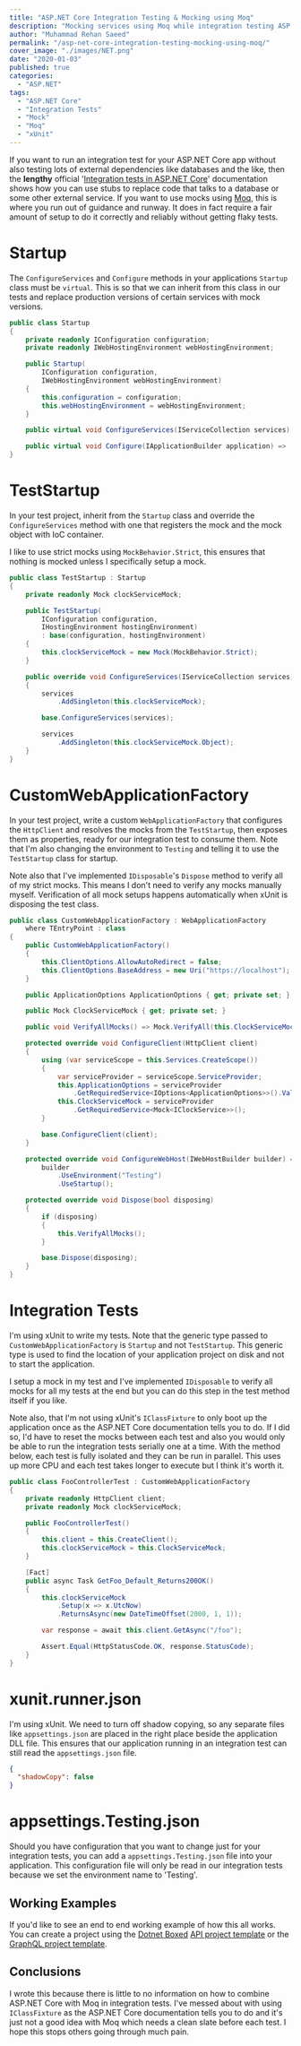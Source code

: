 ```yaml
---
title: "ASP.NET Core Integration Testing & Mocking using Moq"
description: "Mocking services using Moq while integration testing ASP.NET Core applications in memory."
author: "Muhammad Rehan Saeed"
permalink: "/asp-net-core-integration-testing-mocking-using-moq/"
cover_image: "./images/NET.png"
date: "2020-01-03"
published: true
categories:
  - "ASP.NET"
tags:
  - "ASP.NET Core"
  - "Integration Tests"
  - "Mock"
  - "Moq"
  - "xUnit"
---
```


If you want to run an integration test for your ASP.NET Core app without also testing lots of external dependencies like databases and the like, then the **lengthy** official '[Integration tests in ASP.NET Core](https://docs.microsoft.com/en-us/aspnet/core/test/integration-tests?view=aspnetcore-2.2)' documentation shows how you can use stubs to replace code that talks to a database or some other external service. If you want to use mocks using [Moq](https://github.com/moq/moq4), this is where you run out of guidance and runway. It does in fact require a fair amount of setup to do it correctly and reliably without getting flaky tests.

# Startup

The `ConfigureServices` and `Configure` methods in your applications `Startup` class must be `virtual`. This is so that we can inherit from this class in our tests and replace production versions of certain services with mock versions.

```cs
public class Startup
{
    private readonly IConfiguration configuration;
    private readonly IWebHostingEnvironment webHostingEnvironment;

    public Startup(
        IConfiguration configuration,
        IWebHostingEnvironment webHostingEnvironment)
    {
        this.configuration = configuration;
        this.webHostingEnvironment = webHostingEnvironment;
    }

    public virtual void ConfigureServices(IServiceCollection services) => ...

    public virtual void Configure(IApplicationBuilder application) => ...
}
```

# TestStartup

In your test project, inherit from the `Startup` class and override the `ConfigureServices` method with one that registers the mock and the mock object with IoC container.

I like to use strict mocks using `MockBehavior.Strict`, this ensures that nothing is mocked unless I specifically setup a mock.

```cs
public class TestStartup : Startup
{
    private readonly Mock clockServiceMock;

    public TestStartup(
        IConfiguration configuration,
        IHostingEnvironment hostingEnvironment)
        : base(configuration, hostingEnvironment)
    {
        this.clockServiceMock = new Mock(MockBehavior.Strict);
    }

    public override void ConfigureServices(IServiceCollection services)
    {
        services
            .AddSingleton(this.clockServiceMock);

        base.ConfigureServices(services);

        services
            .AddSingleton(this.clockServiceMock.Object);
    }
}
```

# CustomWebApplicationFactory

In your test project, write a custom `WebApplicationFactory` that configures the `HttpClient` and resolves the mocks from the `TestStartup`, then exposes them as properties, ready for our integration test to consume them. Note that I'm also changing the environment to `Testing` and telling it to use the `TestStartup` class for startup.

Note also that I've implemented `IDisposable`'s `Dispose` method to verify all of my strict mocks. This means I don't need to verify any mocks manually myself. Verification of all mock setups happens automatically when xUnit is disposing the test class.

```cs
public class CustomWebApplicationFactory : WebApplicationFactory
    where TEntryPoint : class
{
    public CustomWebApplicationFactory()
    {
        this.ClientOptions.AllowAutoRedirect = false;
        this.ClientOptions.BaseAddress = new Uri("https://localhost");
    }

    public ApplicationOptions ApplicationOptions { get; private set; }

    public Mock ClockServiceMock { get; private set; }

    public void VerifyAllMocks() => Mock.VerifyAll(this.ClockServiceMock);

    protected override void ConfigureClient(HttpClient client)
    {
        using (var serviceScope = this.Services.CreateScope())
        {
            var serviceProvider = serviceScope.ServiceProvider;
            this.ApplicationOptions = serviceProvider
                .GetRequiredService<IOptions<ApplicationOptions>>().Value;
            this.ClockServiceMock = serviceProvider
                .GetRequiredService<Mock<IClockService>>();
        }

        base.ConfigureClient(client);
    }

    protected override void ConfigureWebHost(IWebHostBuilder builder) =>
        builder
            .UseEnvironment("Testing")
            .UseStartup();

    protected override void Dispose(bool disposing)
    {
        if (disposing)
        {
            this.VerifyAllMocks();
        }

        base.Dispose(disposing);
    }
}
```

# Integration Tests

I'm using xUnit to write my tests. Note that the generic type passed to `CustomWebApplicationFactory` is `Startup` and not `TestStartup`. This generic type is used to find the location of your application project on disk and not to start the application.

I setup a mock in my test and I've implemented `IDisposable` to verify all mocks for all my tests at the end but you can do this step in the test method itself if you like.

Note also, that I'm not using xUnit's `IClassFixture` to only boot up the application once as the ASP.NET Core documentation tells you to do. If I did so, I'd have to reset the mocks between each test and also you would only be able to run the integration tests serially one at a time. With the method below, each test is fully isolated and they can be run in parallel. This uses up more CPU and each test takes longer to execute but I think it's worth it.

```cs
public class FooControllerTest : CustomWebApplicationFactory
{
    private readonly HttpClient client;
    private readonly Mock clockServiceMock;

    public FooControllerTest()
    {
        this.client = this.CreateClient();
        this.clockServiceMock = this.ClockServiceMock;
    }

    [Fact]
    public async Task GetFoo_Default_Returns200OK()
    {
        this.clockServiceMock
            .Setup(x => x.UtcNow)
            .ReturnsAsync(new DateTimeOffset(2000, 1, 1));

        var response = await this.client.GetAsync("/foo");

        Assert.Equal(HttpStatusCode.OK, response.StatusCode);
    }
}
```

# xunit.runner.json

I'm using xUnit. We need to turn off shadow copying, so any separate files like `appsettings.json` are placed in the right place beside the application DLL file. This ensures that our application running in an integration test can still read the `appsettings.json` file.

```json
{
  "shadowCopy": false
}
```

# appsettings.Testing.json

Should you have configuration that you want to change just for your integration tests, you can add a `appsettings.Testing.json` file into your application. This configuration file will only be read in our integration tests because we set the environment name to 'Testing'.

## Working Examples

If you'd like to see an end to end working example of how this all works. You can create a project using the [Dotnet Boxed](https://github.com/Dotnet-Boxed/Templates) [API project template](https://github.com/Dotnet-Boxed/Templates/blob/master/Docs/API.md) or the [GraphQL project template](https://github.com/Dotnet-Boxed/Templates/blob/master/Docs/GraphQL.md).

## Conclusions

I wrote this because there is little to no information on how to combine ASP.NET Core with Moq in integration tests. I've messed about with using `IClassFixture` as the ASP.NET Core documentation tells you to do and it's just not a good idea with Moq which needs a clean slate before each test. I hope this stops others going through much pain.
